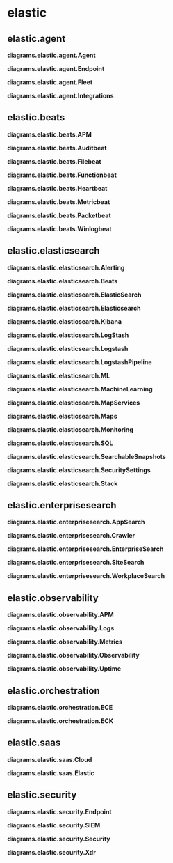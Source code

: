# elastic

## elastic.agent

**diagrams.elastic.agent.Agent**

**diagrams.elastic.agent.Endpoint**

**diagrams.elastic.agent.Fleet**

**diagrams.elastic.agent.Integrations**


## elastic.beats

**diagrams.elastic.beats.APM**

**diagrams.elastic.beats.Auditbeat**

**diagrams.elastic.beats.Filebeat**

**diagrams.elastic.beats.Functionbeat**

**diagrams.elastic.beats.Heartbeat**

**diagrams.elastic.beats.Metricbeat**

**diagrams.elastic.beats.Packetbeat**

**diagrams.elastic.beats.Winlogbeat**


## elastic.elasticsearch

**diagrams.elastic.elasticsearch.Alerting**

**diagrams.elastic.elasticsearch.Beats**

**diagrams.elastic.elasticsearch.ElasticSearch**

**diagrams.elastic.elasticsearch.Elasticsearch**

**diagrams.elastic.elasticsearch.Kibana**

**diagrams.elastic.elasticsearch.LogStash**

**diagrams.elastic.elasticsearch.Logstash**

**diagrams.elastic.elasticsearch.LogstashPipeline**

**diagrams.elastic.elasticsearch.ML**

**diagrams.elastic.elasticsearch.MachineLearning**

**diagrams.elastic.elasticsearch.MapServices**

**diagrams.elastic.elasticsearch.Maps**

**diagrams.elastic.elasticsearch.Monitoring**

**diagrams.elastic.elasticsearch.SQL**

**diagrams.elastic.elasticsearch.SearchableSnapshots**

**diagrams.elastic.elasticsearch.SecuritySettings**

**diagrams.elastic.elasticsearch.Stack**


## elastic.enterprisesearch

**diagrams.elastic.enterprisesearch.AppSearch**

**diagrams.elastic.enterprisesearch.Crawler**

**diagrams.elastic.enterprisesearch.EnterpriseSearch**

**diagrams.elastic.enterprisesearch.SiteSearch**

**diagrams.elastic.enterprisesearch.WorkplaceSearch**


## elastic.observability

**diagrams.elastic.observability.APM**

**diagrams.elastic.observability.Logs**

**diagrams.elastic.observability.Metrics**

**diagrams.elastic.observability.Observability**

**diagrams.elastic.observability.Uptime**


## elastic.orchestration

**diagrams.elastic.orchestration.ECE**

**diagrams.elastic.orchestration.ECK**


## elastic.saas

**diagrams.elastic.saas.Cloud**

**diagrams.elastic.saas.Elastic**


## elastic.security

**diagrams.elastic.security.Endpoint**

**diagrams.elastic.security.SIEM**

**diagrams.elastic.security.Security**

**diagrams.elastic.security.Xdr**


